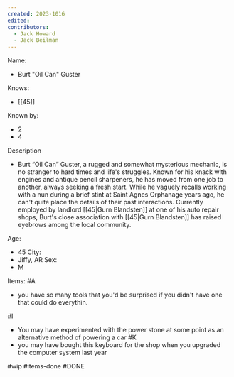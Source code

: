 ```yaml
---
created: 2023-1016
edited:
contributors:
  - Jack Howard
  - Jack Beilman
---
```


Name:
- Burt "Oil Can" Guster

Knows:
- [[45]]

Known by:
- 2
- 4

Description
- Burt “Oil Can” Guster, a rugged and somewhat mysterious mechanic, is no stranger to hard times and life's struggles. Known for his knack with engines and antique pencil sharpeners, he has moved from one job to another, always seeking a fresh start. While he vaguely recalls working with a nun during a brief stint at Saint Agnes Orphanage years ago, he can't quite place the details of their past interactions. Currently employed by landlord [[45|Gurn Blandsten]] at one of his auto repair shops, Burt's close association with [[45|Gurn Blandsten]] has raised eyebrows among the local community.

Age:
- 45
City:
- Jiffy, AR
Sex:
- M

Items:
#A
- you have so many tools that you'd be surprised if you didn't have one that could do everythin.

#I
- You may have experimented with the power stone at some point as an alternative method of powering a car
#K
- you may have bought this keyboard for the shop when you upgraded the computer system last year

#wip
#items-done
#DONE